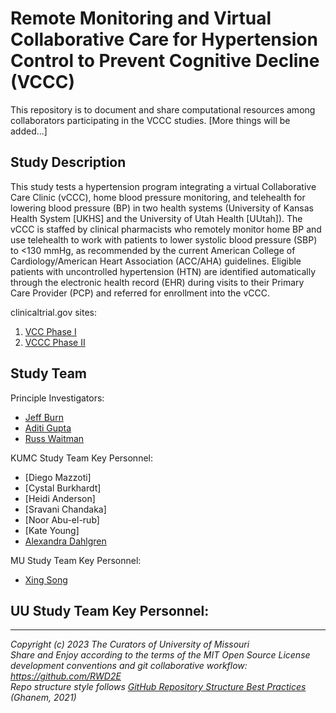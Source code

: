 # Remote Monitoring and Virtual Collaborative Care for Hypertension Control to Prevent Cognitive Decline (VCCC)

This repository is to document and share computational resources among collaborators participating in the VCCC studies. 
[More things will be added...]


## Study Description

This study tests a hypertension program integrating a virtual Collaborative Care Clinic (vCCC), home blood pressure monitoring, and telehealth for lowering blood pressure (BP) in two health systems (University of Kansas Health System [UKHS] and the University of Utah Health [UUtah]). The vCCC is staffed by clinical pharmacists who remotely monitor home BP and use telehealth to work with patients to lower systolic blood pressure (SBP) to <130 mmHg, as recommended by the current American College of Cardiology/American Heart Association (ACC/AHA) guidelines. Eligible patients with uncontrolled hypertension (HTN) are identified automatically through the electronic health record (EHR) during visits to their Primary Care Provider (PCP) and referred for enrollment into the vCCC.

clinicaltrial.gov sites: 
1. [VCC Phase I](https://clinicaltrials.gov/ct2/show/NCT04585880?term=Remote+Monitoring+and+Virtual+Collaborative+Care+for+Hypertension+Control+to+Prevent+Cognitive+Decline&draw=2&rank=2)
2. [VCCC Phase II](https://clinicaltrials.gov/ct2/show/NCT05138601?term=Remote+Monitoring+and+Virtual+Collaborative+Care+for+Hypertension+Control+to+Prevent+Cognitive+Decline&draw=2&rank=1)

## Study Team
Principle Investigators:
- [Jeff Burn]()
- [Aditi Gupta]()
- [Russ Waitman]()

KUMC Study Team Key Personnel: 
- [Diego Mazzoti]
- [Cystal Burkhardt]
- [Heidi Anderson]
- [Sravani Chandaka]
- [Noor Abu-el-rub]
- [Kate Young]
- [Alexandra Dahlgren](mailto:adahlgren@kumc.edu)

MU Study Team Key Personnel: 
- [Xing Song](mailto:xsm7f@health.missouri.edu)

UU Study Team Key Personnel: 
- 



******************************************************************************************

*Copyright (c) 2023 The Curators of University of Missouri* <br/>
*Share and Enjoy according to the terms of the MIT Open Source License* <br/>
*development conventions and git collaborative workflow: https://github.com/RWD2E* <br/>
*Repo structure style follows [GitHub Repository Structure Best Practices](https://soulaimanghanem.medium.com/github-repository-structure-best-practices-248e6effc405) (Ghanem, 2021)*